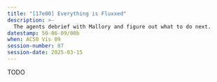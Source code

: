 ```yaml
---
title: "[17e00] Everything is Fluxxed"
description: >-
  The agents debrief with Mallory and figure out what to do next.
datestamp: 50-06-09/00b
when: AC50 Vis 09
session-number: 87
session-date: 2025-03-15
---
```


TODO
